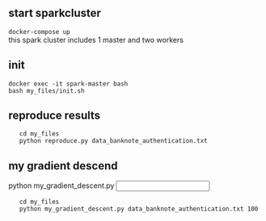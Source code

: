 ## start sparkcluster 
```docker-compose up```  
this spark cluster includes 1 master and two workers
## init  
```
docker exec -it spark-master bash  
bash my_files/init.sh 
```
## reproduce results
```docker exec -it spark-master bash  
   cd my_files  
   python reproduce.py data_banknote_authentication.txt
```

## my gradient descend
python my_gradient_descent.py <input data> <iteraion>  
```docker exec -it spark-master bash  
   cd my_files  
   python my_gradient_descent.py data_banknote_authentication.txt 100
```
 
